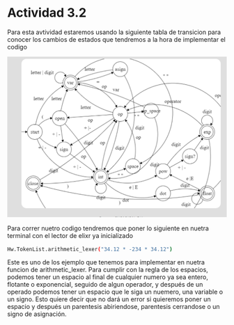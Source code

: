 # Actividad 3.2

Para esta avtividad estaremos usando la siguiente tabla de transicion para conocer los cambios de estados que tendremos a la hora de implementar el codigo

![alt text](image.png)

Para correr nuetro codigo tendremos que poner lo siguiente en nuetra terminal con el lector de elixr ya inicializado

```bash
Hw.TokenList.arithmetic_lexer("34.12 * -234 * 34.12")
```

Este es uno de los ejemplo que tenemos para implementar en nuetra funcion de arithmetic_lexer. Para cumplir con la regla de los espacios, podemos tener un espacio al final de cualquier numero ya sea entero, flotante o exponencial, seguido de algun operador, y después de un operado podemos tener un espacio que le siga un nuemero,  una variable o un signo. Esto quiere decir que no dará un error si quieremos poner un espacio y después un parentesis abiriendose, parentesis cerrandose o un signo de asignación.